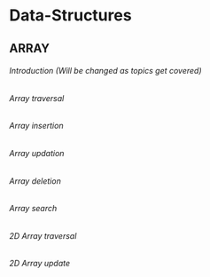 # Data-Structures
## ARRAY ##
###### Introduction (Will be changed as topics get covered)
###### Array traversal
###### Array insertion
###### Array updation
###### Array deletion
###### Array search
###### 2D Array traversal
###### 2D Array update

